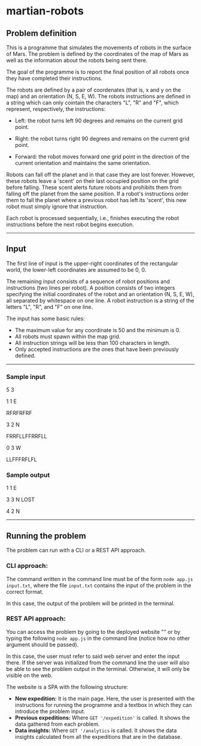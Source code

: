 # martian-robots

## Problem definition

This is a programme that simulates the movements of robots in the surface of Mars.
The problem is defined by the coordinates of the map of Mars as well as the information about the robots being sent there.

The goal of the programme is to report the final position of all robots once they have completed their instructions.

The robots are defined by a pair of coordenates (that is, x and y on the map) and an orientation (N, S, E, W).
The robots instructions are defined in a string which can only cointain the characters "L", "R" and "F", which represent, respectively, the instructions:

- Left: the robot turns left 90 degrees and remains on the current grid point.

- Right: the robot turns right 90 degrees and remains on the current grid point.

- Forward: the robot moves forward one grid point in the direction of the current orientation and maintains the same orientation.

Robots can fall off the planet and in that case they are lost forever. However, these robots leave a 'scent' on their last occupied position on the grid before falling. These scent alerts future robots and prohibits them from falling off the planet from the same position. If a robot's instructions order them to fall the planet where a previous robot has left its 'scent', this new robot must simply ignore that instruction.

Each robot is processed sequentially, i.e., finishes executing the robot instructions before the next robot begins execution.

---

## Input
The first line of input is the upper-right coordinates of the rectangular world, the lower-left coordinates are assumed to be 0, 0.

The remaining input consists of a sequence of robot positions and instructions (two lines per robot). A position consists of two integers specifying the initial coordinates of the robot and an orientation (N, S, E, W), all separated by whitespace on one line. A robot instruction is a string of the letters "L", "R", and "F" on one line.

The input has some basic rules:
- The maximum value for any coordinate is 50 and the minimum is 0.
- All robots must spawn within the map grid.
- All instruction strings will be less than 100 characters in length.
- Only accepted instructions are the ones that have been previously defined.

---

### Sample input

5 3

1 1 E

RFRFRFRF

3 2 N

FRRFLLFFRRFLL

0 3 W

LLFFFRFLFL



### Sample output

1 1 E

3 3 N LOST

4 2 N

--- 

## Running the problem

The problem can run with a CLI or a REST API approach.
### CLI approach: 
The command written in the command line must be of the form `node app.js input.txt`,
where the file `input.txt` contains the input of the problem in the correct format.

In this case, the output of the problem will be printed in the terminal.

### REST API approach: 
You can access the problem by going to the deployed website "" or by typing the following `node app.js` in the command line (notice how no other argument should be passed).

In this case, the user must refer to said web server and enter the input there.
If the server was initialized from the command line the user will also be able to see the problem output in the terminal.
Otherwise, it will only be visible on the web.

The website is a SPA with the following structure:
- **New expedition:** It is the main page.  Here, the user is presented with the instructions for running the programme and a textbox in which they can introduce the problem input.
- **Previous expeditions:** Where `GET '/expedition'` is called. It shows the data gathered from each problem.
- **Data insights:** Where `GET '/analytics` is called. It shows the data insights calculated from all the expeditions that are in the database.